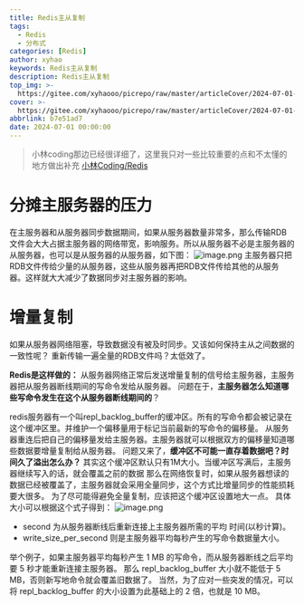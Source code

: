```yaml
---
title: Redis主从复制
tags:
  - Redis
  - 分布式
categories: [Redis]
author: xyhao
keywords: Redis主从复制
description: Redis主从复制
top_img: >-
  https://gitee.com/xyhaooo/picrepo/raw/master/articleCover/2024-07-01-Redis.png
cover: >-
  https://gitee.com/xyhaooo/picrepo/raw/master/articleCover/2024-07-01-Redis.png
abbrlink: b7e51ad7
date: 2024-07-01 00:00:00
---
```

> 
> 小林coding那边已经很详细了，这里我只对一些比较重要的点和不太懂的地方做出补充
> [小林Coding/Redis](https://xiaolincoding.com/redis/)  


# 分摊主服务器的压力
在主服务器和从服务器同步数据期间，如果从服务器数量非常多，那么传输RDB文件会大大占据主服务器的网络带宽，影响服务。所以从服务器不必是主服务器的从服务器，也可以是从服务器的从服务器，如下图：
![image.png](https://gitee.com/xyhaooo/picrepo/raw/master/articleSource/2024-07-01-Redis/img.png)
主服务器只把RDB文件传给少量的从服务器，这些从服务器再把RDB文件传给其他的从服务器。这样就大大减少了数据同步对主服务器的影响。

# 增量复制
如果从服务器网络阻塞，导致数据没有被及时同步。又该如何保持主从之间数据的一致性呢？
重新传输一遍全量的RDB文件吗？太低效了。

**Redis是这样做的：**
从服务器网络正常后发送增量复制的信号给主服务器，主服务器把从服务器断线期间的写命令发给从服务器。
问题在于，**主服务器怎么知道哪些写命令发生在这个从服务器断线期间的**？

redis服务器有一个叫repl_backlog_buffer的缓冲区。所有的写命令都会被记录在这个缓冲区里。并维护一个偏移量用于标记当前最新的写命令的偏移量。
从服务器重连后把自己的偏移量发给主服务器。主服务器就可以根据双方的偏移量知道哪些数据要增量复制给从服务器。
问题又来了，**缓冲区不可能一直存着数据吧？时间久了溢出怎么办？**
其实这个缓冲区默认只有1M大小。当缓冲区写满后，主服务器继续写入的话，就会覆盖之前的数据
那么在网络恢复时，如果从服务器想读的数据已经被覆盖了，主服务器就会采用全量同步，这个方式比增量同步的性能损耗要大很多。
为了尽可能得避免全量复制，应该把这个缓冲区设置地大一点。
具体大小可以根据这个式子得到：
![image.png](https://gitee.com/xyhaooo/picrepo/raw/master/articleSource/2024-07-01-Redis/img_1.png)

- second 为从服务器断线后重新连接上主服务器所需的平均 时间(以秒计算)。
- write_size_per_second 则是主服务器平均每秒产生的写命令数据量大小。

举个例子，如果主服务器平均每秒产生 1 MB 的写命令，而从服务器断线之后平均要 5 秒才能重新连接主服务器。
那么 repl_backlog_buffer 大小就不能低于 5 MB，否则新写地命令就会覆盖旧数据了。
当然，为了应对一些突发的情况，可以将 repl_backlog_buffer 的大小设置为此基础上的 2 倍，也就是 10 MB。


